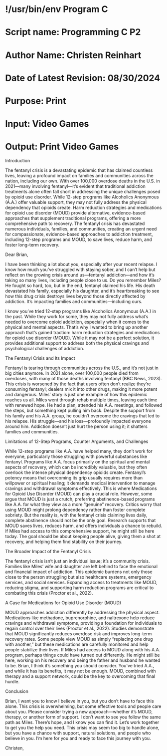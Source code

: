 # !/usr/bin/env Program C
# Script name: Programming C P2
# Author Name: Christen Reinhart
# Date of Latest Revision: 08/30/2024
# Purpose: Print
# Input: Video Games
# Output: Print Video Games

Introduction

The fentanyl crisis is a devastating epidemic that has claimed countless lives, leaving a profound impact on families and communities across the nation, including our own. With over 100,000 overdose deaths in the U.S. in 2021—many involving fentanyl—it’s evident that traditional addiction treatments alone often fall short in addressing the unique challenges posed by opioid use disorder. While 12-step programs like Alcoholics Anonymous (A.A.) offer valuable support, they may not fully address the physical dependency that opioids create. Harm reduction strategies and medications for opioid use disorder (MOUD) provide alternative, evidence-based approaches that supplement traditional programs, offering a more comprehensive path to recovery. The fentanyl crisis has devastated numerous individuals, families, and communities, creating an urgent need for compassionate, evidence-based approaches to addiction treatment, including 12-step programs and MOUD, to save lives, reduce harm, and foster long-term recovery.

Dear Brian,

I have been thinking a lot about you, especially after your recent relapse. I know how much you’ve struggled with staying sober, and I can’t help but reflect on the growing crisis around us—fentanyl addiction—and how it’s taking so many lives, including people close to us. Do you remember Miles? He fought so hard, too, but in the end, fentanyl claimed his life. His death devastated his family, especially his daughter, and it’s heartbreaking to see how this drug crisis destroys lives beyond those directly affected by addiction. It’s impacting families and communities—including ours.

I know you’ve tried 12-step programs like Alcoholics Anonymous (A.A.) in the past. While they work for some, they may not fully address what’s needed to overcome opioid addiction, especially when it comes to the physical and mental aspects. That’s why I wanted to bring up another approach that’s gained traction: harm reduction strategies and medications for opioid use disorder (MOUD). While it may not be a perfect solution, it provides additional support to address both the physical cravings and psychological challenges of addiction. 

The Fentanyl Crisis and Its Impact

Fentanyl is tearing through communities across the U.S., and it’s not just in big cities anymore. In 2021 alone, over 100,000 people died from overdoses, with many of those deaths involving fentanyl (BBC News, 2023). This crisis is worsened by the fact that users often don’t realize they’re consuming fentanyl; dealers mix it into other drugs, making it more potent and dangerous. Miles’ story is just one example of how this epidemic reaches us all. Miles went through rehab multiple times, leaving each time with renewed hope. He had a plan, attended his A.A. meetings, and followed the steps, but something kept pulling him back. Despite the support from his family and his A.A. group, he couldn’t overcome the cravings that led to his relapse. His struggle—and his loss—profoundly impacted everyone around him. Addiction doesn’t just hurt the person using it; it shatters families and communities.

Limitations of 12-Step Programs, Counter Arguments, and Challenges

While 12-step programs like A.A. have helped many, they don’t work for everyone, particularly those struggling with powerful substances like fentanyl. Programs like A.A. focus primarily on the spiritual and mental aspects of recovery, which can be incredibly valuable, but they often overlook the intense physical dependency opioids create. Fentanyl’s potency means that overcoming its grip usually requires more than willpower or spiritual healing; it demands medical intervention to manage cravings and withdrawal symptoms effectively. This is where Medications for Opioid Use Disorder (MOUD) can play a crucial role. However, some argue that MOUD is just a crutch, preferring abstinence-based programs like A.A. for what they view as a more “genuine” recovery. Critics worry that using MOUD might prolong dependency rather than foster complete sobriety. But the reality is, with the fentanyl crisis claiming lives daily, complete abstinence should not be the only goal. Research supports that MOUD saves lives, reduces harm, and offers individuals a chance to rebuild. If Miles had access to this comprehensive support, he might still be here today. The goal should be about keeping people alive, giving them a shot at recovery, and helping them find stability on their journey.

The Broader Impact of the Fentanyl Crisis

The fentanyl crisis isn’t just an individual issue; it’s a community crisis. Families like Miles’ wife and daughter are left behind to face the emotional and financial impact of addiction. This epidemic burdens not only those close to the person struggling but also healthcare systems, emergency services, and social services. Expanding access to treatments like MOUD, reducing stigma, and supporting harm reduction programs are critical to combating this crisis (Proctor et al., 2022).

A Case for Medications for Opioid Use Disorder (MOUD)

MOUD approaches addiction differently by addressing the physical aspect. Medications like methadone, buprenorphine, and naltrexone help reduce cravings and withdrawal symptoms, providing a foundation for individuals to regain control over their lives (Proctor et al., 2022). Studies demonstrate that MOUD significantly reduces overdose risk and improves long-term recovery rates. Some people view MOUD as simply “replacing one drug with another,” but these medications are carefully monitored and help people stabilize their lives. If Miles had access to MOUD along with his A.A. program, perhaps things could have turned out differently. He might still be here, working on his recovery and being the father and husband he wanted to be. Brian, I think it’s something you should consider. You’ve tried A.A., and while it has its benefits, it may not be enough. MOUD, combined with therapy and a support network, could be the key to overcoming that final hurdle.

Conclusion

Brian, I want you to know I believe in you, but you don’t have to face this alone. This crisis is overwhelming, but some effective tools and people care about you. Please consider trying a new approach—whether it’s MOUD, therapy, or another form of support. I don’t want to see you follow the same path as Miles. There’s hope, and I know you can find it. Let’s work together to get you the help you need. This crisis may seem too big to handle alone, but you have a chance with support, natural solutions, and people who believe in you. I’m here for you and ready to face this journey with you.

Christen,



